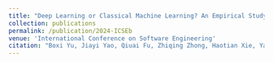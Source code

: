 ```yaml
---
title: "Deep Learning or Classical Machine Learning? An Empirical Study on Log-Based Anomaly Detection"
collection: publications
permalink: /publication/2024-ICSEb
venue: 'International Conference on Software Engineering'
citation: "Boxi Yu, Jiayi Yao, Qiuai Fu, Zhiqing Zhong, Haotian Xie, Yaoliang Wu, Yuchi Ma, Pinjia He*. <br><i>ICSE'24: International Conference on Software Engineering</i>"
---
```

